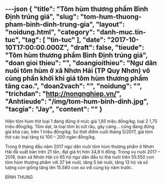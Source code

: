 ---json
{
    "title": "Tôm hùm thương phẩm Bình Định trúng giá",
    "slug": "tom-hum-thuong-pham-binh-dinh-trung-gia",
    "layout": "noidung.html",
    "category": "danh-muc.tin-tuc",
    "tag": [
        "tin-tuc"
    ],
    "date": "2017-10-10T17:00:00.000Z",
    "draft": false,
    "tieude": "Tôm hùm thương phẩm Bình Định trúng giá",
    "doan gioi thieu": "",
    "doangioithieu": "Ngư dân nuôi tôm hùm ở xã Nhơn Hải (TP Quy Nhơn) vô cùng phấn khởi khi giá tôm hùm thương phẩm tăng cao.",
    "doan2vach": "",
    "noidung": "",
    "trichdan": "http://nongnghiep.vn/",
    "Anhtieude": "/img/tom-hum-binh-dinh.jpg",
    "tacgia": "Jay",
    "__content__": ""
}
---
<p><span style="font-size:14px">Hiện t&ocirc;m h&ugrave;m thịt loại 1 đang đứng ở mức gi&aacute; 1,85 triệu đồng/kg; loại 2 1,75 triệu đồng/kg. T&ocirc;m dạt, l&agrave; loại t&ocirc;m bị sứt r&acirc;u, g&atilde;y c&agrave;ng&hellip; cũng đang đứng gi&aacute; kh&aacute; cao, tr&ecirc;n 1 triệu đồng/kg. So thời điểm cuối th&aacute;ng 5/2017, gi&aacute; t&ocirc;m thịt c&aacute;c loại tăng từ 100 &ndash; 200 ng&agrave;n đồng/kg.</span></p>

<p><span style="font-size:14px">Trong 9 th&aacute;ng đầu năm 2017 ngư d&acirc;n nu&ocirc;i t&ocirc;m h&ugrave;m thương phẩm ở Nhơn Hải đ&atilde; xuất b&aacute;n tr&ecirc;n 21 tấn, đạt gi&aacute; trị hơn 34,8 tỉ đồng. Trong vụ nu&ocirc;i 2017 &ndash; 2018, to&agrave;n x&atilde; Nhơn Hải c&oacute; 65 hộ ngư d&acirc;n đầu tư thả nu&ocirc;i tr&ecirc;n 55.550 con t&ocirc;m h&ugrave;m thương phẩm với 37 b&egrave; nu&ocirc;i, tăng 5 b&egrave; nu&ocirc;i, tăng 13 hộ v&agrave; số lượng con giống tăng l&ecirc;n 15.580 con so với c&ugrave;ng kỳ năm trước.</span></p>

<p><span style="font-size:14px">Đ&Igrave;NH THUNG</span></p>
